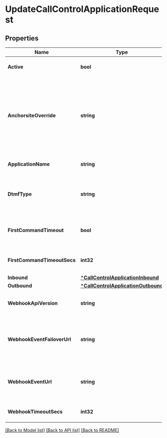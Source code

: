# UpdateCallControlApplicationRequest

## Properties
Name | Type | Description | Notes
------------ | ------------- | ------------- | -------------
**Active** | **bool** | Specifies whether the connection can be used. | [optional] [default to true]
**AnchorsiteOverride** | **string** | &lt;code&gt;Latency&lt;/code&gt; directs Telnyx to route media through the site with the lowest round-trip time to the user&#x27;s connection. Telnyx calculates this time using ICMP ping messages. This can be disabled by specifying a site to handle all media.  | [optional] [default to ANCHORSITE_OVERRIDE.LATENCY]
**ApplicationName** | **string** | A user-assigned name to help manage the application. | [default to null]
**DtmfType** | **string** | Sets the type of DTMF digits sent from Telnyx to this Connection. Note that DTMF digits sent to Telnyx will be accepted in all formats. | [optional] [default to DTMF_TYPE.RFC_2833]
**FirstCommandTimeout** | **bool** | Specifies whether calls to phone numbers associated with this connection should hangup after timing out. | [optional] [default to false]
**FirstCommandTimeoutSecs** | **int32** | Specifies how many seconds to wait before timing out a dial command. | [optional] [default to 30]
**Inbound** | [***CallControlApplicationInbound**](CallControlApplicationInbound.md) |  | [optional] [default to null]
**Outbound** | [***CallControlApplicationOutbound**](CallControlApplicationOutbound.md) |  | [optional] [default to null]
**WebhookApiVersion** | **string** | Determines which webhook format will be used, Telnyx API v1 or v2. | [optional] [default to WEBHOOK_API_VERSION.1_]
**WebhookEventFailoverUrl** | **string** | The failover URL where webhooks related to this connection will be sent if sending to the primary URL fails. Must include a scheme, such as &#x27;https&#x27;. | [optional] 
**WebhookEventUrl** | **string** | The URL where webhooks related to this connection will be sent. Must include a scheme, such as &#x27;https&#x27;. | [default to null]
**WebhookTimeoutSecs** | **int32** | Specifies how many seconds to wait before timing out a webhook. | [optional] [default to null]

[[Back to Model list]](../README.md#documentation-for-models) [[Back to API list]](../README.md#documentation-for-api-endpoints) [[Back to README]](../README.md)

